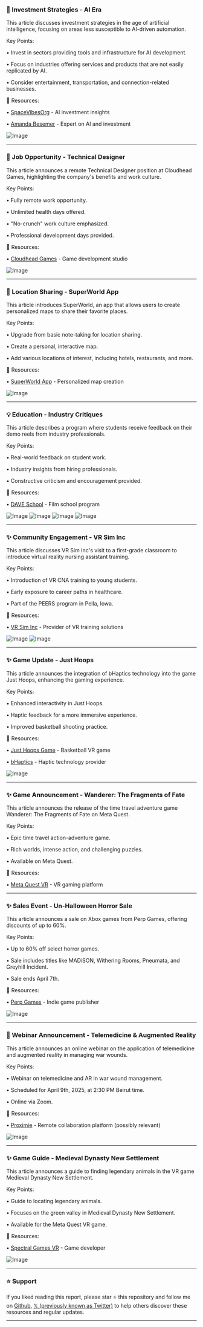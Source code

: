 ### 🤖 Investment Strategies - AI Era

This article discusses investment strategies in the age of artificial intelligence, focusing on areas less susceptible to AI-driven automation.

Key Points:

• Invest in sectors providing tools and infrastructure for AI development.


• Focus on industries offering services and products that are not easily replicated by AI.


• Consider entertainment, transportation, and connection-related businesses.


🔗 Resources:

• [SpaceVibesOrg](https://x.com/SpaceVibesOrg) -  AI investment insights


• [Amanda Besemer](https://x.com/besemer_amanda) -  Expert on AI and investment


![Image](https://pbs.twimg.com/media/GnpMURHXEAAxwBk?format=jpg&name=small)

---
### 🚀 Job Opportunity - Technical Designer

This article announces a remote Technical Designer position at Cloudhead Games, highlighting the company's benefits and work culture.

Key Points:

• Fully remote work opportunity.


• Unlimited health days offered.


• "No-crunch" work culture emphasized.


• Professional development days provided.


🔗 Resources:

• [Cloudhead Games](https://x.com/CloudheadGames) -  Game development studio


![Image](https://pbs.twimg.com/media/GnpMURHXEAAxwBk?format=jpg&name=small)

---
### 🚀 Location Sharing - SuperWorld App

This article introduces SuperWorld, an app that allows users to create personalized maps to share their favorite places.

Key Points:

• Upgrade from basic note-taking for location sharing.


• Create a personal, interactive map.


• Add various locations of interest, including hotels, restaurants, and more.



🔗 Resources:

• [SuperWorld App](http://SuperWorldapp.com) - Personalized map creation


![Image](https://pbs.twimg.com/amplify_video_thumb/1907918636733378560/img/J6F4n5zYl6OLP07E.jpg)

---
### 💡 Education - Industry Critiques

This article describes a program where students receive feedback on their demo reels from industry professionals.

Key Points:

• Real-world feedback on student work.


• Industry insights from hiring professionals.


• Constructive criticism and encouragement provided.



🔗 Resources:

• [DAVE School](https://x.com/DAVE_School) -  Film school program


![Image](https://pbs.twimg.com/media/GnpIxOMXoAALdXt?format=jpg&name=360x360)
![Image](https://pbs.twimg.com/media/GnpIxm-W8AA-aBD?format=jpg&name=360x360)
![Image](https://pbs.twimg.com/media/GnpIx7CWQAAQ4MD?format=jpg&name=360x360)
![Image](https://pbs.twimg.com/media/GnpIyYgWgAADJzP?format=jpg&name=360x360)

---
### ✨ Community Engagement - VR Sim Inc

This article discusses VR Sim Inc's visit to a first-grade classroom to introduce virtual reality nursing assistant training.

Key Points:

• Introduction of VR CNA training to young students.


• Early exposure to career paths in healthcare.


• Part of the PEERS program in Pella, Iowa.


🔗 Resources:

• [VR Sim Inc](https://x.com/VRSimInc) -  Provider of VR training solutions


![Image](https://pbs.twimg.com/media/GnolZAVXAAAPRA0?format=jpg&name=small)
![Image](https://pbs.twimg.com/media/GnolZAUXcAAAo5Y?format=jpg&name=small)

---
### ✨ Game Update - Just Hoops

This article announces the integration of bHaptics technology into the game Just Hoops, enhancing the gaming experience.

Key Points:

• Enhanced interactivity in Just Hoops.


• Haptic feedback for a more immersive experience.


• Improved basketball shooting practice.


🔗 Resources:

• [Just Hoops Game](https://x.com/JustHoopsGame) - Basketball VR game


• [bHaptics](https://x.com/bhaptics) - Haptic technology provider


![Image](https://pbs.twimg.com/media/GnoEhuDWoAA5Lfj?format=jpg&name=small)

---
### ✨ Game Announcement - Wanderer: The Fragments of Fate

This article announces the release of the time travel adventure game Wanderer: The Fragments of Fate on Meta Quest.

Key Points:

• Epic time travel action-adventure game.


• Rich worlds, intense action, and challenging puzzles.


• Available on Meta Quest.



🔗 Resources:

• [Meta Quest VR](https://x.com/MetaQuestVR) -  VR gaming platform


---
### ✨ Sales Event - Un-Halloween Horror Sale

This article announces a sale on Xbox games from Perp Games, offering discounts of up to 60%.

Key Points:

• Up to 60% off select horror games.


• Sale includes titles like MADiSON, Withering Rooms, Pneumata, and Greyhill Incident.


• Sale ends April 7th.


🔗 Resources:

• [Perp Games](https://x.com/PerpGames) -  Indie game publisher


![Image](https://pbs.twimg.com/media/Gnnn5rqWYAARrVY?format=jpg&name=small)

---
### 🤖 Webinar Announcement - Telemedicine & Augmented Reality

This article announces an online webinar on the application of telemedicine and augmented reality in managing war wounds.

Key Points:

• Webinar on telemedicine and AR in war wound management.


• Scheduled for April 9th, 2025, at 2:30 PM Beirut time.


• Online via Zoom.



🔗 Resources:

• [Proximie](https://x.com/Proximie) -  Remote collaboration platform (possibly relevant)


![Image](https://pbs.twimg.com/media/GnirpQlWYAA0PXR?format=jpg&name=small)

---
### ✨ Game Guide - Medieval Dynasty New Settlement

This article announces a guide to finding legendary animals in the VR game Medieval Dynasty New Settlement.

Key Points:

• Guide to locating legendary animals.


• Focuses on the green valley in Medieval Dynasty New Settlement.


• Available for the Meta Quest VR game.



🔗 Resources:

• [Spectral Games VR](https://x.com/SpectralGamesVR) - Game developer


![Image](https://pbs.twimg.com/ext_tw_video_thumb/1907784292119261184/pu/img/TLT6tHL5ELs13vcW.jpg)


---

### ⭐️ Support

If you liked reading this report, please star ⭐️ this repository and follow me on [Github](https://github.com/Drix10), [𝕏 (previously known as Twitter)](https://x.com/DRIX_10_) to help others discover these resources and regular updates.

---